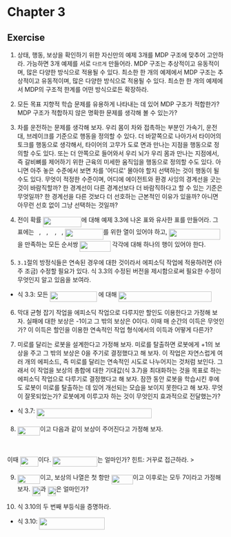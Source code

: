 # Chapter 3
## Exercise
1. 상태, 행동, 보상을 확인하기 위한 자신만의 예제 3개를 MDP 구조에 맞추어 고안하라. 가능하면 3개 예제를 서로 `다르게` 만들어라. MDP 구조는 추상적이고 유동적이며, 많은 다양한 방식으로 적용될 수 있다. 최소한 한 개의 예제에서 MDP 구조는 추상적이고 유동적이며, 많은 다양한 방식으로 적용될 수 있다. 최소한 한 개의 예제에서 MDP의 구조적 한계를 어떤 방식으로든 확장하라.
>

2. 모든 목표 지향적 학습 문제를 유용하게 나타내는 데 있어 MDP 구조가 적합한가? MDP 구조가 적합하지 않은 명확한 문제를 생각해 볼 수 있는가?
>

3. 차를 운전하는 문제를 생각해 보자. 우리 몸이 차와 접촉하는 부분인 가속기, 운전대, 브레이크를 기준으로 행동을 정의할 수 있다. 더 바깥쪽으로 나아가서 타이어의 토크를 행동으로 생각해서, 타이어의 고무가 도로 면과 만나는 지점을 행동으로 정의할 수도 있다. 또는 더 안쪽으로 들어와서 우리 뇌가 우리 몸과 만나는 지점에서, 즉 갈비뼈를 제어하기 위한 근육의 미세한 움직임을 행동으로 정의할 수도 있다. 아니면 아주 놓은 수준에서 보면 차를 '어디로' 몰아야 할지 선택하는 것이 행동이 될 수도 있다. 무엇이 적정한 수준이며, 어디에 에이전트와 환경 사잉의 경계선을 긋는 것이 바람직할까? 한 경계선이 다른 경계선보다 더 바람직하다고 할 수 있는 기준은 무엇일까? 한 경계선을 다른 것보다 더 선호하는 근본적인 이유가 있을까? 아니면 아무런 선호 없이 그냥 선택하는 것일까?
>

4. 전이 확률 <img src="/rl-introduction-2nd-edit/tex/27f85042b2e9be54d56179a2dd20c45a.svg?invert_in_darkmode&sanitize=true" align=middle width=88.69078679999998pt height=24.7161288pt/>에 대해 예제 3.3에 나온 표와 유사한 표를 만들어라. 그 표에는 <img src="/rl-introduction-2nd-edit/tex/6f9bad7347b91ceebebd3ad7e6f6f2d1.svg?invert_in_darkmode&sanitize=true" align=middle width=7.7054801999999905pt height=14.15524440000002pt/>, <img src="/rl-introduction-2nd-edit/tex/44bc9d542a92714cac84e01cbbb7fd61.svg?invert_in_darkmode&sanitize=true" align=middle width=8.68915409999999pt height=14.15524440000002pt/>, <img src="/rl-introduction-2nd-edit/tex/ac5fc6bb75d77e4b6a16e3a7946496b3.svg?invert_in_darkmode&sanitize=true" align=middle width=11.49544109999999pt height=24.7161288pt/>, <img src="/rl-introduction-2nd-edit/tex/89f2e0d2d24bcf44db73aab8fc03252c.svg?invert_in_darkmode&sanitize=true" align=middle width=7.87295519999999pt height=14.15524440000002pt/>, <img src="/rl-introduction-2nd-edit/tex/27f85042b2e9be54d56179a2dd20c45a.svg?invert_in_darkmode&sanitize=true" align=middle width=88.69078679999998pt height=24.7161288pt/>를 위한 열이 있어야 하고, <img src="/rl-introduction-2nd-edit/tex/14c39a9a3baf9c383416a0397c86091a.svg?invert_in_darkmode&sanitize=true" align=middle width=118.82757974999998pt height=24.7161288pt/>을 만족하는 모든 순서쌍 <img src="/rl-introduction-2nd-edit/tex/2e2229748ecb39fedc7d1588664c0bc9.svg?invert_in_darkmode&sanitize=true" align=middle width=71.28802559999998pt height=24.7161288pt/> 각각에 대해 하나의 행이 있어야 한다.
>

5. `3.1`절의 방정식들은 연속된 경우에 대한 것이라서 에피소딕 작업에 적용하려면 (아주 조금) 수정할 필요가 있다. 식 3.3의 수정된 버전을 제시함으로써 필요한 수정이 무엇인지 알고 있음을 보여라.

* 식 3.3: 모든 <img src="/rl-introduction-2nd-edit/tex/ea17b6fc02340f2b2ffd6a680fc5c50c.svg?invert_in_darkmode&sanitize=true" align=middle width=108.68642399999999pt height=24.65753399999998pt/> 에 대해 <img src="/rl-introduction-2nd-edit/tex/154c92b0592ac187131448ec45854e35.svg?invert_in_darkmode&sanitize=true" align=middle width=215.67675195pt height=24.7161288pt/>

>

6. 막대 균형 잡기 작업을 에피소딕 작업으로 다루지만 할인도 이용한다고 가정해 보자. 실패에 대한 보상은 -1이고 그 밖의 보상은 0이다. 이때 매 순간의 이득은 무엇인가? 이 이득은 할인을 이용한 연속적인 작업 형식에서의 이득과 어떻게 다른가?
>

7. 미로를 달리는 로봇을 설계한다고 가정해 보자. 미로를 탈출하면 로봇에게 +1의 보상을 주고 그 밖의 보상은 0을 주기로 결정했다고 해 보자. 이 작업은 자연스럽게 여러 개의 에피소드, 즉 미로를 달리는 연속적인 시도로 나누어지는 것처럼 보인다. 그래서 이 작업을 보상의 총합에 대한 기대값(식 3.7)을 최대화하는 것을 목표로 하는 에피소딕 작업으로 다루기로 결정했다고 해 보자. 잠깐 동안 로봇을 학습시킨 후에도 로봇이 미로를 탈출하는 데 있어 개선되는 모습을 보이지 못한다고 해 보자. 무엇이 잘못되었는가? 로봇에게 이루고자 하는 것이 무엇인지 효과적으로 전달했는가?

* 식 3.7: <img src="/rl-introduction-2nd-edit/tex/d12b3d69581e6856099257d2acc5abcf.svg?invert_in_darkmode&sanitize=true" align=middle width=266.9271264pt height=22.465723500000017pt/>
>

8. <img src="/rl-introduction-2nd-edit/tex/cd1e5bc22b389e724ed3c1c236dadbdb.svg?invert_in_darkmode&sanitize=true" align=middle width=52.346134499999984pt height=21.18721440000001pt/>이고 다음과 같이 보상이 주어진다고 가정해 보자.
<p align="center"><img src="/rl-introduction-2nd-edit/tex/1627efabf956199e0f2fce8ff9d3eb4b.svg?invert_in_darkmode&sanitize=true" align=middle width=496.12337775pt height=16.438356pt/></p>
이때 <img src="/rl-introduction-2nd-edit/tex/8c4e06d0ac7cab63d8cb5e513560b16a.svg?invert_in_darkmode&sanitize=true" align=middle width=42.02615174999998pt height=22.465723500000017pt/>이다. <img src="/rl-introduction-2nd-edit/tex/9fce4f2c1c76c301d82c8c4d3060fc1c.svg?invert_in_darkmode&sanitize=true" align=middle width=103.910697pt height=22.465723500000017pt/>는 얼마인가? 힌트: 거꾸로 접근하라.    
>

9. <img src="/rl-introduction-2nd-edit/tex/a17536fdefed1ff20eae25df5c427e53.svg?invert_in_darkmode&sanitize=true" align=middle width=52.346134499999984pt height=21.18721440000001pt/>이고, 보상의 나열은 첫 항만 <img src="/rl-introduction-2nd-edit/tex/3e4eca8e7a2fdf160a39329136a0d9f4.svg?invert_in_darkmode&sanitize=true" align=middle width=49.99277579999999pt height=22.465723500000017pt/>이고 이후로는 모두 7이라고 가정해 보자. <img src="/rl-introduction-2nd-edit/tex/b598a01b0b2876cf6751005227ef9149.svg?invert_in_darkmode&sanitize=true" align=middle width=19.477190699999987pt height=22.465723500000017pt/>과 <img src="/rl-introduction-2nd-edit/tex/a9f4e880a8d38544547b331b0137079e.svg?invert_in_darkmode&sanitize=true" align=middle width=19.477190699999987pt height=22.465723500000017pt/>은 얼마인가?
>

10. 식 3.10의 두 번째 부등식을 증명하라.
* 식 3.10: <img src="/rl-introduction-2nd-edit/tex/0b11dbaaab0260ba096c4ee816a0f2a1.svg?invert_in_darkmode&sanitize=true" align=middle width=151.29447629999999pt height=27.91243950000002pt/>

>
    